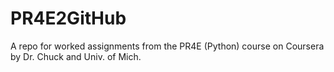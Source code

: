# PR4E2GitHub
A repo for worked assignments from the PR4E (Python) course on Coursera by Dr. Chuck and Univ. of Mich.
